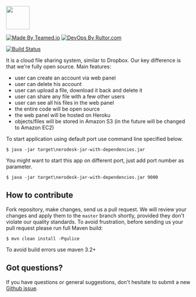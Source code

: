 <img src="http://beta.nerodesk.com/img/logo.svg" width="64px" height="64px"/>

[![Made By Teamed.io](http://img.teamed.io/btn.svg)](http://www.teamed.io)
[![DevOps By Rultor.com](http://www.rultor.com/b/teamed/nerodesk)](http://www.rultor.com/p/teamed/nerodesk)

[![Build Status](https://travis-ci.org/teamed/nerodesk.svg?branch=master)](https://travis-ci.org/teamed/nerodesk)

It is a cloud file sharing system, similar to Dropbox. Our key difference
is that we're fully open source. Main features:

 - user can create an account via web panel
 - user can delete his account
 - user can upload a file, download it back and delete it
 - user can share any file with a few other users
 - user can see all his files in the web panel
 - the entire code will be open source
 - the web panel will be hosted on Heroku
 - objects/files will be stored in Amazon S3 (in the future will be changed to Amazon EC2)

To start application using default port use command line specified below.

```
$ java -jar target\nerodesk-jar-with-dependencies.jar
```

You might want to start this app on different port, just add port number as parameter.

```
$ java -jar target\nerodesk-jar-with-dependencies.jar 9000
```

## How to contribute

Fork repository, make changes, send us a pull request. We will review
your changes and apply them to the `master` branch shortly, provided
they don't violate our quality standards. To avoid frustration, before
sending us your pull request please run full Maven build:

```
$ mvn clean install -Pqulice
```

To avoid build errors use maven 3.2+

## Got questions?

If you have questions or general suggestions, don't hesitate to submit
a new [Github issue](https://github.com/teamed/nerodesk/issues/new).

